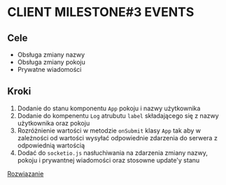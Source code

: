 # CLIENT MILESTONE#3 EVENTS

## Cele
- Obsługa zmiany nazwy
- Obsługa zmiany pokoju
- Prywatne wiadomości

## Kroki

1. Dodanie do stanu komponentu `App` pokoju i nazwy użytkownika
2. Dodanie do kompenentu `Log` atrubutu `label` składającego się z nazwy użytkownika oraz pokoju
3. Rozróżnienie wartości w metodzie `onSubmit` klasy `App` tak aby w zależności od wartości wysyłać odpowiednie zdarzenia do serwera z odpowiednią wartością
4. Dodać do `socketio.js` nasłuchiwania na zdarzenia zmiany nazwy, pokoju i prywantnej wiadomości oraz stosowne update'y stanu

[Rozwiązanie](https://review.gerrithub.io/358199)
